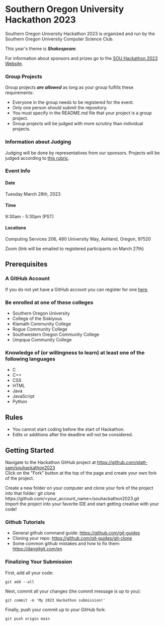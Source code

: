 # Southern Oregon University Hackathon 2023

Southern Oregon University Hackathon 2023 is organized and run by the Southern Oregon University Computer Science Club.

This year's theme is ***Shakespeare***.

For information about sponsors and prizes go to the [SOU Hackathon 2023 Website](https://nimogen.github.io/SOU2023Hackathon).

### Group Projects

Group projects ***are allowed*** as long as your group fulfills these requirements:
* Everyone in the group needs to be registered for the event.
* Only one person should submit the repository.
* You must specify in the README.md file that your project is a group project.
* Group projects will be judged with more scrutiny than individual projects.

### Information about Judging

Judging will be done by representatives from our sponsors. Projects will be judged according to [this rubric](https://docs.google.com/document/d/1T6CsYdZl9Kc5io2TSmg2rnNjFCir7HaU24Tms49SGp0/edit?usp=sharing).

### Event Info
#### Date

Tuesday March 28th, 2023

#### Time
9:30am - 5:30pm (PST)

#### Locations
Computing Services 206, 480 University Way, Ashland, Oregon, 97520

Zoom (link will be emailed to registered participants on March 27th)

## Prerequisites
### A GitHub Account

If you do not yet have a GitHub account you can register for one [here](https://github.com/signup).

### Be enrolled at one of these colleges

* Southern Oregon University
* College of the Siskiyous
* Klamath Community College
* Rogue Community College
* Southwestern Oregon Community College
* Umpqua Community College

### Knowledge of (or willingness to learn) at least one of the following languages

* C
* C++
* CSS
* HTML
* Java
* JavaScript
* Python

## Rules
* You cannot start coding before the start of Hackathon.
* Edits or additions after the deadline will not be considered.

## Getting Started

Navigate to the Hackathon GitHub project at https://github.com/platt-sam/souhackathon2023 <br/>
Click on the "Fork" button at the top of the page and create your own fork of the project.<br />
<div> Create a new folder on your computer and clone your fork of the project into that folder:
  git clone https://github.com/&lt;your_account_name&gt;/souhackathon2023.git </div> 
Import the project into your favorite IDE and start getting creative with your code!

### Github Tutorials 
* General github command guide: https://github.com/git-guides
* Cloning your repo: https://github.com/git-guides/git-clone
* Some common github mistakes and how to fix them: https://dangitgit.com/en

### Finalizing Your Submission 

First, add all your code:

`git add --all`

Next, commit all your changes (the commit message is up to you):

`git commit -m 'My 2023 Hackathon submission!'`

Finally, push your commit up to your GitHub fork:

`git push origin main`


